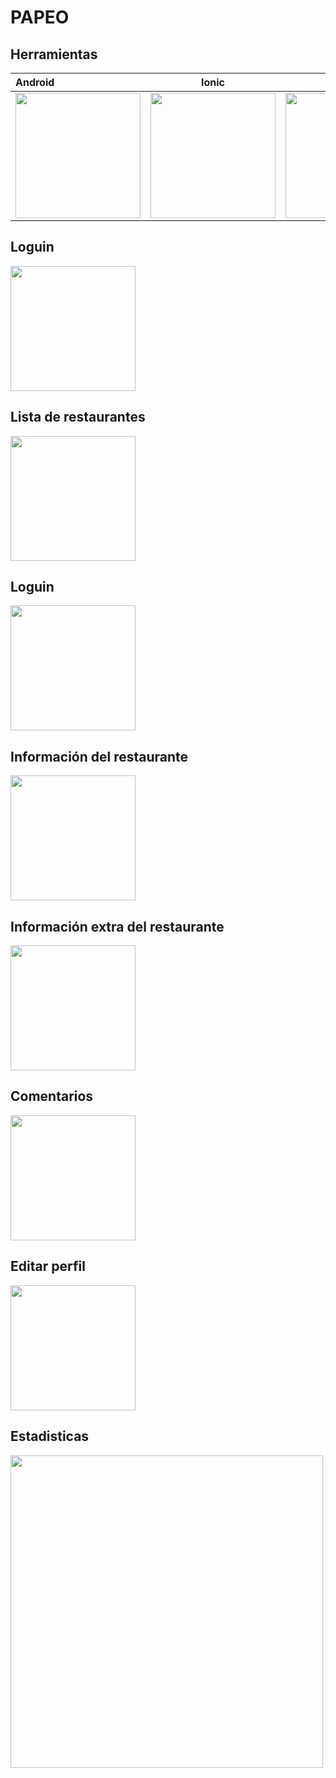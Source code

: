 # PAPEO

## Herramientas

|      Android     |  Ionic |               Chart.js                  |
|:-------------|:------:|--------------------------------------:|
<img src="Capturas/Android Logo.png" width="200px"> | <img src="Capturas/Ionic Logo.png" width="200px"> | <img src="Capturas/chartjs Logo.png" width="200px"> 

## Loguin
<img src="Capturas/Loguin.png" width="200px">

## Lista de restaurantes
<img src="Capturas/Registro.png" width="200px">

## Loguin
<img src="Capturas/ReciclerView Restaurante.png" width="200px">

## Información del restaurante
<img src="Capturas/Informacion Restaurante.png" width="200px">

## Información extra del restaurante
<img src="Capturas/Informacion_numero_mapa Restaurante.png" width="200px">

## Comentarios
<img src="Capturas/Comentarios.png" width="200px">

## Editar perfil
<img src="Capturas/Modificar Perfil.png" width="200px">

## Estadisticas
<img src="Capturas/Estadisticas.PNG" width="500px">
